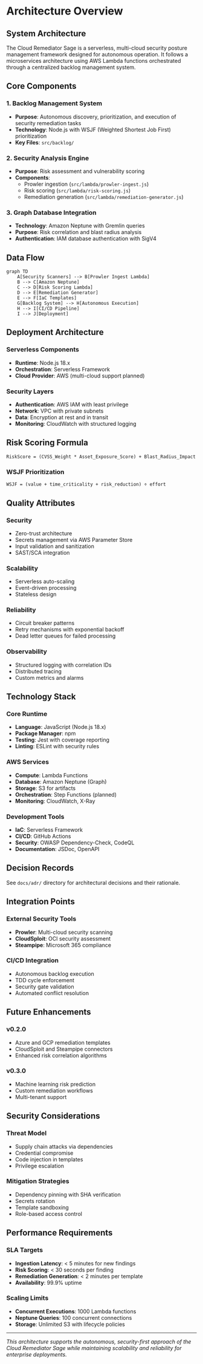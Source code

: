 # Architecture Overview

## System Architecture

The Cloud Remediator Sage is a serverless, multi-cloud security posture management framework designed for autonomous operation. It follows a microservices architecture using AWS Lambda functions orchestrated through a centralized backlog management system.

## Core Components

### 1. Backlog Management System
- **Purpose**: Autonomous discovery, prioritization, and execution of security remediation tasks
- **Technology**: Node.js with WSJF (Weighted Shortest Job First) prioritization
- **Key Files**: `src/backlog/`

### 2. Security Analysis Engine
- **Purpose**: Risk assessment and vulnerability scoring
- **Components**:
  - Prowler ingestion (`src/lambda/prowler-ingest.js`)
  - Risk scoring (`src/lambda/risk-scoring.js`)
  - Remediation generation (`src/lambda/remediation-generator.js`)

### 3. Graph Database Integration
- **Technology**: Amazon Neptune with Gremlin queries
- **Purpose**: Risk correlation and blast radius analysis
- **Authentication**: IAM database authentication with SigV4

## Data Flow

```mermaid
graph TD
    A[Security Scanners] --> B[Prowler Ingest Lambda]
    B --> C[Amazon Neptune]
    C --> D[Risk Scoring Lambda]
    D --> E[Remediation Generator]
    E --> F[IaC Templates]
    G[Backlog System] --> H[Autonomous Execution]
    H --> I[CI/CD Pipeline]
    I --> J[Deployment]
```

## Deployment Architecture

### Serverless Components
- **Runtime**: Node.js 18.x
- **Orchestration**: Serverless Framework
- **Cloud Provider**: AWS (multi-cloud support planned)

### Security Layers
- **Authentication**: AWS IAM with least privilege
- **Network**: VPC with private subnets
- **Data**: Encryption at rest and in transit
- **Monitoring**: CloudWatch with structured logging

## Risk Scoring Formula

```
RiskScore = (CVSS_Weight * Asset_Exposure_Score) + Blast_Radius_Impact
```

### WSJF Prioritization
```
WSJF = (value + time_criticality + risk_reduction) ÷ effort
```

## Quality Attributes

### Security
- Zero-trust architecture
- Secrets management via AWS Parameter Store
- Input validation and sanitization
- SAST/SCA integration

### Scalability
- Serverless auto-scaling
- Event-driven processing
- Stateless design

### Reliability
- Circuit breaker patterns
- Retry mechanisms with exponential backoff
- Dead letter queues for failed processing

### Observability
- Structured logging with correlation IDs
- Distributed tracing
- Custom metrics and alarms

## Technology Stack

### Core Runtime
- **Language**: JavaScript (Node.js 18.x)
- **Package Manager**: npm
- **Testing**: Jest with coverage reporting
- **Linting**: ESLint with security rules

### AWS Services
- **Compute**: Lambda Functions
- **Database**: Amazon Neptune (Graph)
- **Storage**: S3 for artifacts
- **Orchestration**: Step Functions (planned)
- **Monitoring**: CloudWatch, X-Ray

### Development Tools
- **IaC**: Serverless Framework
- **CI/CD**: GitHub Actions
- **Security**: OWASP Dependency-Check, CodeQL
- **Documentation**: JSDoc, OpenAPI

## Decision Records

See `docs/adr/` directory for architectural decisions and their rationale.

## Integration Points

### External Security Tools
- **Prowler**: Multi-cloud security scanning
- **CloudSploit**: OCI security assessment
- **Steampipe**: Microsoft 365 compliance

### CI/CD Integration
- Autonomous backlog execution
- TDD cycle enforcement
- Security gate validation
- Automated conflict resolution

## Future Enhancements

### v0.2.0
- Azure and GCP remediation templates
- CloudSploit and Steampipe connectors
- Enhanced risk correlation algorithms

### v0.3.0
- Machine learning risk prediction
- Custom remediation workflows
- Multi-tenant support

## Security Considerations

### Threat Model
- Supply chain attacks via dependencies
- Credential compromise
- Code injection in templates
- Privilege escalation

### Mitigation Strategies
- Dependency pinning with SHA verification
- Secrets rotation
- Template sandboxing
- Role-based access control

## Performance Requirements

### SLA Targets
- **Ingestion Latency**: < 5 minutes for new findings
- **Risk Scoring**: < 30 seconds per finding
- **Remediation Generation**: < 2 minutes per template
- **Availability**: 99.9% uptime

### Scaling Limits
- **Concurrent Executions**: 1000 Lambda functions
- **Neptune Queries**: 100 concurrent connections
- **Storage**: Unlimited S3 with lifecycle policies

---

*This architecture supports the autonomous, security-first approach of the Cloud Remediator Sage while maintaining scalability and reliability for enterprise deployments.*